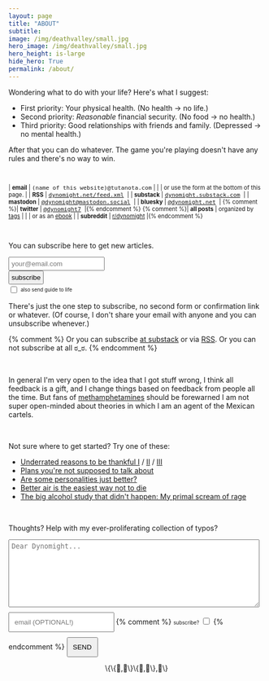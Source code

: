 ```yaml
---
layout: page
title: "ABOUT"
subtitle: 
image: /img/deathvalley/small.jpg
hero_image: /img/deathvalley/small.jpg
hero_height: is-large
hide_hero: True
permalink: /about/
---
```


<style>
table tr{
    border-style: hidden;
    text-align:left;
}
form{
   margin-bottom: 10pt;
}
</style>

Wondering what to do with your life? Here's what I suggest:

* First priority: Your physical health. (No health → no life.)
* Second priority: *Reasonable* financial security. (No food → no health.)
* Third priority: Good relationships with friends and family. (Depressed → no mental health.)

After that you can do whatever. The game you're playing doesn't have any rules and there's no way to win.

<br>

<div style="font-size:80%" markdown="1">

| **email** | <span style="font-family:monospace;">(name of this website)@tutanota.com</span> | 
| | or use the form at the bottom of this page. | 
| **RSS** | <span style="font-family:monospace;"> [dynomight.net/feed.xml](https://dynomight.net/feed.xml) </span> |
| **substack** | <span style="font-family:monospace;"> [dynomight.substack.com](https://dynomight.substack.com) </span> |
| **mastodon** | <span style="font-family:monospace;"> [@dynomight@mastodon.social](https://mastodon.social/@dynomight) </span> |
| **bluesky** | <span style="font-family:monospace;"> [@dynomight.net](https://bsky.app/profile/dynomight.net) </span> |
{% comment %}| **twitter** | <span style="font-family:monospace;"> [@dynomight7](https://twitter.com/dynomight7) </span> |{% endcomment %}
{% comment %}| **all posts** | organized by [tags](/tags/) |
| | or as an [ebook](/ebook/) |
| **subreddit** | [r/dynomight](https://old.reddit.com/r/dynomight/) |{% endcomment %}

</div>


<br>

You can subscribe here to get new articles.


<form action="https://formsubmit.co/4a18e703496d7ca33c417b1bf528ad9d" method="POST">
<input type="hidden" name="_subject" value="SUBSCRIBE SUB" /> 
<input type="email" name="text" placeholder="your@email.com" style="padding:4px;" /> 
<input type="hidden" name="_next" value="https://dynomight.net/subscribe_success.html" /> 
<input type="hidden" name="_captcha" value="false">
<br><input type="hidden" name="_url" value="https://dynomight.net/"> <button type="submit" style="cursor:pointer; padding:4px;">subscribe</button>
<br><input type="checkbox" id="guide" name="guide" value="guide" style="transform: scale(1); vertical-align: middle;">
<label for="guide" style="margin-top:5px; padding:0px; font-size:70%;">also send guide to life</label>

</form>

There's just the one step to subscribe, no second form or confirmation link or whatever. (Of course, I don't share your email with anyone and you can unsubscribe whenever.)

{% comment %}
Or you can subscribe <a href="https://dynomight.substack.com/">at substack</a> or via [RSS](/feed.xml). Or you can not subscribe at all ಠ_ಠ.
{% endcomment %}

<br>


In general I'm very open to the idea that I got stuff wrong, I think all feedback is a gift, and I change things based on feedback from people all the time. But fans of [methamphetamines](/p2p-meth/) should be forewarned I am not super open-minded about theories in which I am an agent of the Mexican cartels.

<br>

Not sure where to get started? Try one of these:

* [Underrated reasons to be thankful I](/thanks/) / [II](/thanks-2/) / [III](/thanks-3/)
* [Plans you're not supposed to talk about](/plans/)
* [Are some personalities just better?](/better-personalities/)
* [Better air is the easiest way not to die](/air/)
* [The big alcohol study that didn't happen: My primal scream of rage](/alcohol-trial/)

<br>

Thoughts? Help with my ever-proliferating collection of typos?

<div style="text-align:left;">
        <!--<details style="border: none 1px #cccccc; width:100%; padding: 5px; border-radius: 5px;"><summary class="headerfont" style="font-size:80%;">say hi</summary>-->
        <form action="https://formsubmit.co/4a18e703496d7ca33c417b1bf528ad9d" method="POST"> 
          <input type="hidden" name="_subject" value="RESPONSE {{page.title | slice: 0,20}}" /> 
          <textarea type="text" name="text" class="headerfont" placeholder="Dear Dynomight..." style="margin-bottom:10px; padding:5px; width:98%; height:10em; word-wrap: break-word; word-break: break-all;"></textarea>
          <!-- <span class="headerfont" style="font-size:70%; ">(optional)</span> -->
          <input type="email" name="email" class="headerfont" placeholder="email (OPTIONAL!)" style="margin-bottom:10px; padding:10px; min-width:28ch;"/> 
          {% comment %}
          <span class="headerfont" style="font-size:70%; ">subscribe?</span>
          <input type="checkbox" value="1" name="subscribebox" style="padding:10pt;" />
          {% endcomment %}
          <input type="text" name="_honey" style="display:none"> 
          <input type="hidden" name="_next" value="https://dynomight.net/respond_success.html" /> 
          <input type="hidden" name="_captcha" value="false"> 
          <input type="hidden" name="_url" value="https://dynomight.net/">
          <button type="submit" class="headerfont" style="padding:10px;">SEND</button> 
        </form>
        <!-- <span class="headerfont" style="font-size:60%;">Help with my ever-proliferating collection of typos, please.</span> -->
        <!-- </details> -->
        </div> 

<div class="headerfont" style="text-align:center" markdown="1">
\{\{🦕,🧗\}\{🤔,💪\},🧨\}
</div>